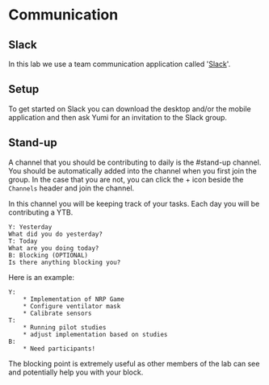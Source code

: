 # Communication

## Slack

In this lab we use a team communication application called '[Slack](https://slack.com)'.

## Setup

To get started on Slack you can download the desktop and/or the mobile application and then ask Yumi for an invitation to the Slack group.

## Stand-up

A channel that you should be contributing to daily is the #stand-up channel. You should be automatically added into the channel when you first join the group. In the case that you are not, you can click the + icon beside the `Channels` header and join the channel.

In this channel you will be keeping track of your tasks. Each day you will be contributing a YTB.

```
Y: Yesterday
What did you do yesterday?
T: Today
What are you doing today?
B: Blocking (OPTIONAL)
Is there anything blocking you?
```

Here is an example:
```
Y:
    * Implementation of NRP Game
    * Configure ventilator mask
    * Calibrate sensors
T:
    * Running pilot studies
    * adjust implementation based on studies
B:
    * Need participants!
```

The blocking point is extremely useful as other members of the lab can see and potentially help you with your block.